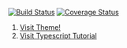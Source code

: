 [![Build Status](https://travis-ci.org/dreamweaver1231/frontend.svg)](https://travis-ci.org/dreamweaver1231/frontend)
[![Coverage Status](https://coveralls.io/repos/dreamweaver1231/frontend/badge.svg?branch=master&service=github)](https://coveralls.io/github/dreamweaver1231/frontend?branch=master)


1. [Visit Theme!](http://demo.themeum.com/html/eshopper/index.html)
2. [Visit Typescript Tutorial](https://github.com/tastejs/todomvc/tree/master/examples/typescript-angular)
